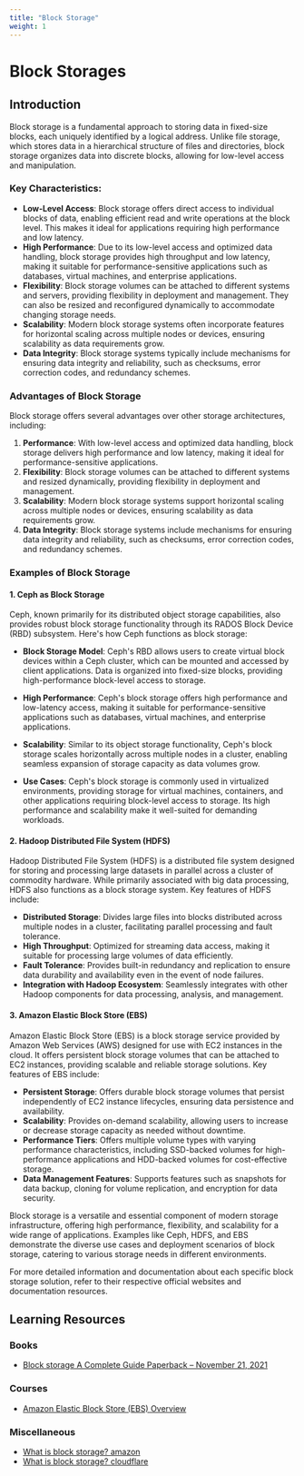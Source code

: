 ```yaml
---
title: "Block Storage"
weight: 1
---
```


# Block Storages

## Introduction
Block storage is a fundamental approach to storing data in fixed-size blocks, each uniquely identified by a logical address. Unlike file storage, which stores data in a hierarchical structure of files and directories, block storage organizes data into discrete blocks, allowing for low-level access and manipulation.

### Key Characteristics:
- **Low-Level Access**: Block storage offers direct access to individual blocks of data, enabling efficient read and write operations at the block level. This makes it ideal for applications requiring high performance and low latency.
- **High Performance**: Due to its low-level access and optimized data handling, block storage provides high throughput and low latency, making it suitable for performance-sensitive applications such as databases, virtual machines, and enterprise applications.
- **Flexibility**: Block storage volumes can be attached to different systems and servers, providing flexibility in deployment and management. They can also be resized and reconfigured dynamically to accommodate changing storage needs.
- **Scalability**: Modern block storage systems often incorporate features for horizontal scaling across multiple nodes or devices, ensuring scalability as data requirements grow.
- **Data Integrity**: Block storage systems typically include mechanisms for ensuring data integrity and reliability, such as checksums, error correction codes, and redundancy schemes.

### Advantages of Block Storage
Block storage offers several advantages over other storage architectures, including:

1. **Performance**: With low-level access and optimized data handling, block storage delivers high performance and low latency, making it ideal for performance-sensitive applications.
2. **Flexibility**: Block storage volumes can be attached to different systems and resized dynamically, providing flexibility in deployment and management.
3. **Scalability**: Modern block storage systems support horizontal scaling across multiple nodes or devices, ensuring scalability as data requirements grow.
4. **Data Integrity**: Block storage systems include mechanisms for ensuring data integrity and reliability, such as checksums, error correction codes, and redundancy schemes.


### Examples of Block Storage

#### 1. Ceph as Block Storage
Ceph, known primarily for its distributed object storage capabilities, also provides robust block storage functionality through its RADOS Block Device (RBD) subsystem. Here's how Ceph functions as block storage:

- **Block Storage Model**: Ceph's RBD allows users to create virtual block devices within a Ceph cluster, which can be mounted and accessed by client applications. Data is organized into fixed-size blocks, providing high-performance block-level access to storage.

- **High Performance**: Ceph's block storage offers high performance and low-latency access, making it suitable for performance-sensitive applications such as databases, virtual machines, and enterprise applications.

- **Scalability**: Similar to its object storage functionality, Ceph's block storage scales horizontally across multiple nodes in a cluster, enabling seamless expansion of storage capacity as data volumes grow.

- **Use Cases**: Ceph's block storage is commonly used in virtualized environments, providing storage for virtual machines, containers, and other applications requiring block-level access to storage. Its high performance and scalability make it well-suited for demanding workloads.


#### 2. Hadoop Distributed File System (HDFS)
Hadoop Distributed File System (HDFS) is a distributed file system designed for storing and processing large datasets in parallel across a cluster of commodity hardware. While primarily associated with big data processing, HDFS also functions as a block storage system. Key features of HDFS include:
- **Distributed Storage**: Divides large files into blocks distributed across multiple nodes in a cluster, facilitating parallel processing and fault tolerance.
- **High Throughput**: Optimized for streaming data access, making it suitable for processing large volumes of data efficiently.
- **Fault Tolerance**: Provides built-in redundancy and replication to ensure data durability and availability even in the event of node failures.
- **Integration with Hadoop Ecosystem**: Seamlessly integrates with other Hadoop components for data processing, analysis, and management.

#### 3. Amazon Elastic Block Store (EBS)
Amazon Elastic Block Store (EBS) is a block storage service provided by Amazon Web Services (AWS) designed for use with EC2 instances in the cloud. It offers persistent block storage volumes that can be attached to EC2 instances, providing scalable and reliable storage solutions. Key features of EBS include:
- **Persistent Storage**: Offers durable block storage volumes that persist independently of EC2 instance lifecycles, ensuring data persistence and availability.
- **Scalability**: Provides on-demand scalability, allowing users to increase or decrease storage capacity as needed without downtime.
- **Performance Tiers**: Offers multiple volume types with varying performance characteristics, including SSD-backed volumes for high-performance applications and HDD-backed volumes for cost-effective storage.
- **Data Management Features**: Supports features such as snapshots for data backup, cloning for volume replication, and encryption for data security.

Block storage is a versatile and essential component of modern storage infrastructure, offering high performance, flexibility, and scalability for a wide range of applications. Examples like Ceph, HDFS, and EBS demonstrate the diverse use cases and deployment scenarios of block storage, catering to various storage needs in different environments.

For more detailed information and documentation about each specific block storage solution, refer to their respective official websites and documentation resources.

## Learning Resources

### Books
- [Block storage A Complete Guide Paperback – November 21, 2021](https://www.amazon.com/Block-Storage-Complete-Gerardus-Blokdyk/dp/0655192700)

### Courses
- [Amazon Elastic Block Store (EBS) Overview](https://www.youtube.com/watch?v=77qLAl-lRpo)

### Miscellaneous
- [What is block storage? amazon](https://aws.amazon.com/what-is/block-storage/)
- [What is block storage? cloudflare](https://www.cloudflare.com/learning/cloud/what-is-block-storage/)
